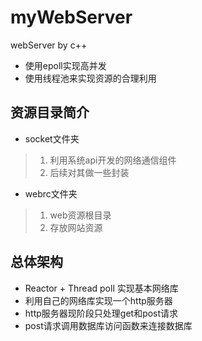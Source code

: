 # myWebServer

webServer by c++

- 使用epoll实现高并发
- 使用线程池来实现资源的合理利用

## 资源目录简介

- socket文件夹

>1. 利用系统api开发的网络通信组件
>2. 后续对其做一些封装

- webrc文件夹

>1. web资源根目录
>2. 存放网站资源

## 总体架构

- Reactor + Thread poll 实现基本网络库
- 利用自己的网络库实现一个http服务器
- http服务器现阶段只处理get和post请求
- post请求调用数据库访问函数来连接数据库
